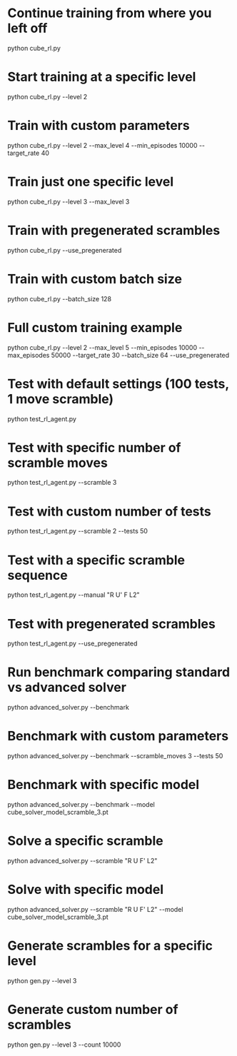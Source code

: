 # Continue training from where you left off
python cube_rl.py

# Start training at a specific level
python cube_rl.py --level 2

# Train with custom parameters
python cube_rl.py --level 2 --max_level 4 --min_episodes 10000 --target_rate 40

# Train just one specific level
python cube_rl.py --level 3 --max_level 3

# Train with pregenerated scrambles
python cube_rl.py --use_pregenerated

# Train with custom batch size
python cube_rl.py --batch_size 128

# Full custom training example
python cube_rl.py --level 2 --max_level 5 --min_episodes 10000 --max_episodes 50000 --target_rate 30 --batch_size 64 --use_pregenerated

# Test with default settings (100 tests, 1 move scramble)
python test_rl_agent.py

# Test with specific number of scramble moves
python test_rl_agent.py --scramble 3

# Test with custom number of tests
python test_rl_agent.py --scramble 2 --tests 50

# Test with a specific scramble sequence
python test_rl_agent.py --manual "R U' F L2"

# Test with pregenerated scrambles
python test_rl_agent.py --use_pregenerated

# Run benchmark comparing standard vs advanced solver
python advanced_solver.py --benchmark

# Benchmark with custom parameters
python advanced_solver.py --benchmark --scramble_moves 3 --tests 50

# Benchmark with specific model
python advanced_solver.py --benchmark --model cube_solver_model_scramble_3.pt

# Solve a specific scramble
python advanced_solver.py --scramble "R U F' L2"

# Solve with specific model
python advanced_solver.py --scramble "R U F' L2" --model cube_solver_model_scramble_3.pt

# Generate scrambles for a specific level
python gen.py --level 3

# Generate custom number of scrambles
python gen.py --level 3 --count 10000